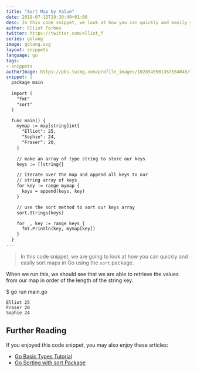 ```yaml
---
title: "Sort Map by Value"
date: 2019-07-15T19:30:49+01:00
desc: In this code snippet, we look at how you can quickly and easily sort maps in Go
author: Elliot Forbes
twitter: https://twitter.com/elliot_f
series: golang
image: golang.svg
layout: snippets
language: go
tags:
- snippets
authorImage: https://pbs.twimg.com/profile_images/1028545501367554048/lzr43cQv_400x400.jpg
snippet: |
  package main
  
  import (
    "fmt"
    "sort"
  )

  func main() {
    mymap := map[string]int{
      "Elliot": 25,
      "Sophie": 24, 
      "Fraser": 20,
    }
    
    // make an array of type string to store our keys 
    keys := []string{} 

    // iterate over the map and append all keys to our
    // string array of keys
    for key := range mymap {
      keys = append(keys, key)
    }

    // use the sort method to sort our keys array
    sort.Strings(keys)

    for _, key := range keys {
      fmt.Println(key, mymap[key])
    }
  }
---
```


> In this code snippet, we are going to look at how you can quickly and easily sort maps in Go using the `sort` package.


When we run this, we should see that we are able to retrieve the values from our map in
order of the length of the string key.

<div class="filename"> $ go run main.go </div>

```output
Elliot 25
Fraser 20
Sophie 24
```

<!-- # Sort Map by Integer Value

```go
mymap := map[string]int{"Elliot": 25, "Sophie": 24, "Fraser": 20}

```

<div class="filename"> $ output </div>

```output 

``` -->

## Further Reading

If you enjoyed this code snippet, you may also enjoy these articles:

* [Go Basic Types Tutorial](/golang/go-basic-types-tutorial/)
* [Go Sorting with sort Package](/golang/go-sorting-with-sort-tutorial/)
